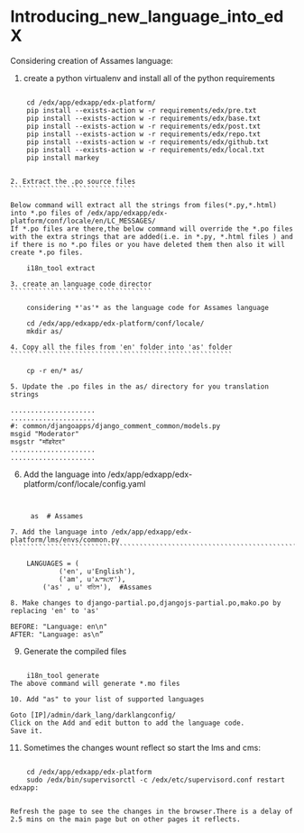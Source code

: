 Introducing_new_language_into_edX
=================================

Considering creation of Assames language:

1. create a python virtualenv and install all of the python requirements
````````````````````````````````````````````````````````````````````````

	cd /edx/app/edxapp/edx-platform/
	pip install --exists-action w -r requirements/edx/pre.txt
	pip install --exists-action w -r requirements/edx/base.txt
	pip install --exists-action w -r requirements/edx/post.txt
	pip install --exists-action w -r requirements/edx/repo.txt
	pip install --exists-action w -r requirements/edx/github.txt
	pip install --exists-action w -r requirements/edx/local.txt
	pip install markey
	
  
2. Extract the .po source files
```````````````````````````````

Below command will extract all the strings from files(*.py,*.html) into *.po files of /edx/app/edxapp/edx-platform/conf/locale/en/LC_MESSAGES/
If *.po files are there,the below command will override the *.po files with the extra strings that are added(i.e. in *.py, *.html files ) and if there is no *.po files or you have deleted them then also it will create *.po files.

	i18n_tool extract

3. create an language code director
```````````````````````````````````

	considering *'as'* as the language code for Assames language

	cd /edx/app/edxapp/edx-platform/conf/locale/
	mkdir as/

4. Copy all the files from 'en' folder into 'as' folder
```````````````````````````````````````````````````````

	cp -r en/* as/

5. Update the .po files in the as/ directory for you translation strings
`````````````````````````````````````````````````````````````````````````

	.....................
  	.....................
  	#: common/djangoapps/django_comment_common/models.py
  	msgid "Moderator"
  	msgstr "मॉडरेटर"
  	.....................
  	.....................
  
6. Add the language into /edx/app/edxapp/edx-platform/conf/locale/config.yaml
`````````````````````````````````````````````````````````````````````````````


	 as  # Assames

7. Add the language into /edx/app/edxapp/edx-platform/lms/envs/common.py
`````````````````````````````````````````````````````````````````````````

	LANGUAGES = (
    		('en', u'English'),
    		('am', u'አማርኛ'), 
		('as' , u' বাতিল'),  #Assames

8. Make changes to django-partial.po,djangojs-partial.po,mako.po by replacing 'en' to 'as'
`````````````````````````````````````````````````````````````````````````````````````````

  	BEFORE: "Language: en\n"
	AFTER: "Language: as\n”

9. Generate the compiled files
```````````````````````````````

	i18n_tool generate
The above command will generate *.mo files

10. Add "as" to your list of supported languages
````````````````````````````````````````````````

	Goto [IP]/admin/dark_lang/darklangconfig/
	Click on the Add and edit button to add the language code.
	Save it.
	
11. Sometimes the changes wount reflect so start the lms and cms:
`````````````````````````````````````````````````````````````````

	cd /edx/app/edxapp/edx-platform
  	sudo /edx/bin/supervisorctl -c /edx/etc/supervisord.conf restart edxapp:
  	
  
Refresh the page to see the changes in the browser.There is a delay of 2.5 mins on the main page but on other pages it reflects.

  
	
	


